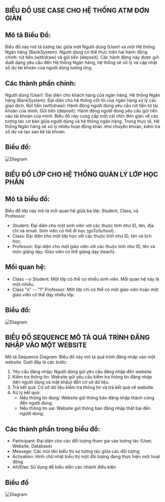 ## BIỂU ĐỒ USE CASE CHO HỆ THỐNG ATM ĐƠN GIẢN
## Mô tả Biểu Đồ:
Biểu đồ này mô tả tương tác giữa một Người dùng (User) và một Hệ thống Ngân hàng (BankSystem). Người dùng có thể thực hiện hai hành động chính: rút tiền (withdraw) và gửi tiền (deposit). Các hành động này được gửi dưới dạng yêu cầu đến Hệ thống Ngân hàng, hệ thống sẽ xử lý và cập nhật số dư tài khoản của người dùng tương ứng.

## Các thành phần chính:
Người dùng (User): Đại diện cho khách hàng của ngân hàng.
Hệ thống Ngân hàng (BankSystem): Đại diện cho hệ thống cốt lõi của ngân hàng xử lý các giao dịch.
Rút tiền (withdraw): Hành động người dùng yêu cầu rút tiền từ tài khoản của mình.
Gửi tiền (deposit): Hành động người dùng yêu cầu gửi tiền vào tài khoản của mình.
Biểu đồ này cung cấp một cái nhìn đơn giản về các tương tác cơ bản giữa người dùng và hệ thống ngân hàng. Trong thực tế, Hệ thống Ngân hàng sẽ xử lý nhiều hoạt động khác như chuyển khoản, kiểm tra số dư và tạo sao kê tài khoản.

## Biểu đồ:
![Diagram](https://www.planttext.com/api/plantuml/svg/UhzxlqDnIM9HIMbk3bTEQbg9Gac-Gb5cUaQ9GafcKMfoIMP-7XTNOd99Vf52Q75g4PJfb9YN7LnPN9AQoyK5KfMObvwJ2XPLgEPI0AjKqDMrKz0epop9I2bABDT44Kr9BSWlpYm12I9KWAMG35P0g4ENgkLoICrB0JeP0000__y30000)

## BIỂU ĐỒ LỚP CHO HỆ THỐNG QUẢN LÝ LỚP HỌC PHẦN 
## Mô tả biểu đồ:
Biểu đồ lớp này mô tả mối quan hệ giữa ba lớp: Student, Class, và Professor:
+ Student: Đại diện cho một sinh viên với các thuộc tính như ID, tên, địa chỉ và email. Sinh viên có thể đi học (goToSchool).
+ Class: Đại diện cho một lớp học với các thuộc tính như ID, tên và lịch học.
+ Professor: Đại diện cho một giáo viên với các thuộc tính như ID, tên và môn giảng dạy. Giáo viên có thể giảng dạy (teach).

## Mối quan hệ:
+ Class --o Student: Một lớp có thể có nhiều sinh viên. Mối quan hệ này là một-nhiều.
+ Class "n" -- "1" Professor: Một lớp chỉ có thể có một giáo viên hoặc một giáo viên có thể dạy nhiều lớp. 

## Biểu đồ:
![Diagram](https://www.planttext.com/api/plantuml/svg/X90z2iCm38Ltdq9uQY4PkcOAz0A5z0AkfIOkZWssF9MUh4EFr2lK-IEXIy08wyFlwSdVzwUEh0AdtWgXhOeH6av8Zk4f04g35HZ7mzMfdYg878nhXruX1efnYwXNncv0FelTuRXj31Om-1KmknGmQiT7hR_wHdVUsonwBR7EOzqB5NL7c6ncg9XMzINuUnxZmxv3kZr8yzyMJ4ftKvmfY2_BPPkPI2SXGtcIwpGXH4qEy-_-0000__y30000)

## BIỂU ĐỒ SEQUENCE MÔ TẢ QUÁ TRÌNH ĐĂNG NHẬP VÀO MỘT WEBSITE
Mô tả Sequence Diagram:
Biểu đồ này mô tả quá trình đăng nhập vào một website. Dưới đây là các bước:

1. Yêu cầu đăng nhập: Người dùng gửi yêu cầu đăng nhập đến website.
2. Kiểm tra thông tin: Website gửi yêu cầu kiểm tra thông tin đăng nhập (tên người dùng và mật khẩu) đến cơ sở dữ liệu.
3. Trả kết quả: Cơ sở dữ liệu kiểm tra thông tin và trả kết quả về website.
4. Xử lý kết quả:
    + Nếu thông tin đúng: Website gửi thông báo đăng nhập thành công đến người dùng.
    + Nếu thông tin sai: Website gửi thông báo đăng nhập thất bại đến người dùng.

## Các thành phần trong biểu đồ:
+ Participant: Đại diện cho các đối tượng tham gia vào tương tác (User, Website, Database)
+ Message: Các mũi tên biểu thị sự tương tác giữa các đối tượng
+ Activation: Hình chữ nhật biểu thị một đối tượng đang thực hiện một hoạt động
+ Alt/Else: Sử dụng để biểu diễn các nhánh điều kiện

## Biểu đồ
![Diagram](https://www.planttext.com/api/plantuml/svg/Z90n3i8m34Ltdy8Nw0Kwe4fbP492p6xgGaH8I-nmEGQEn1L8949RiP35qRUV_UtNuzc8Kj1uTJ2bQ8sTo2iUXCDAE78dLXaWPx3Q5A76FTyYYw8RJzO36RLtKlu2dvYHBIbr98bfpsmkQ0BtxDMIavahHL0-MAsdQGmU0qjq2Zt_SkGKsxapcZ44DWgOti9CtgF6NJQD4erXaI4wO9ScBd7h_sWma7NS0_j-QQcSe4bwEl0R003__mC0)